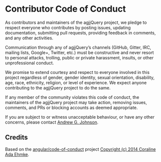 # Contributor Code of Conduct

As contributors and maintainers of the agjjQuery project, we pledge to respect everyone who contributes by posting issues, updating documentation, submitting pull requests, providing feedback in comments, and any other activities.

Communication through any of agjjQuery’s channels (GitHub, Gitter, IRC, mailing lists, Google+, Twitter, etc.) must be constructive and never resort to personal attacks, trolling, public or private harassment, insults, or other unprofessional conduct.

We promise to extend courtesy and respect to everyone involved in this project regardless of gender, gender identity, sexual orientation, disability, age, race, ethnicity, religion, or level of experience. We expect anyone contributing to the agjjQuery project to do the same.

If any member of the community violates this code of conduct, the maintainers of the agjjQuery project may take action, removing issues, comments, and PRs or blocking accounts as deemed appropriate.

If you are subject to or witness unacceptable behaviour, or have any other concerns, please contact [Andrew G. Johnson](https://github.com/andrewgjohnson).

## Credits

Based on the [angular/code-of-conduct](https://github.com/angular/code-of-conduct) project [Copyright (c) 2014 Coraline Ada Ehmke](https://github.com/angular/code-of-conduct/blob/master/LICENSE).
